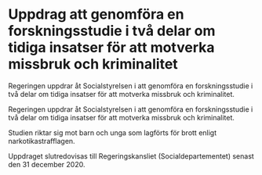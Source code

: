 # Uppdrag att genomföra en forskningsstudie i två delar om tidiga insatser för att motverka missbruk och kriminalitet

Regeringen uppdrar åt Socialstyrelsen i att genomföra en forskningsstudie i två delar om tidiga insatser för att motverka missbruk och kriminalitet.

Regeringen uppdrar åt Socialstyrelsen i att genomföra en forskningsstudie i två delar om tidiga insatser för att motverka missbruk och kriminalitet.

Studien riktar sig mot barn och unga som lagförts för brott enligt narkotikastrafflagen.

Uppdraget slutredovisas till Regeringskansliet (Socialdepartementet) senast den 31 december 2020.

